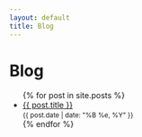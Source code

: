 ```yaml
---
layout: default
title: Blog
---
```


<h1>Blog</h1>

<ul>
  {% for post in site.posts %}
    <li>
      <a href="{{ post.url }}">{{ post.title }}</a><br>
      <small>{{ post.date | date: "%B %e, %Y" }}</small>
    </li>
  {% endfor %}
</ul>
